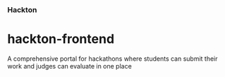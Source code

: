 ### Hackton
# hackton-frontend
A comprehensive portal for hackathons where students can submit their work and judges can evaluate in one place